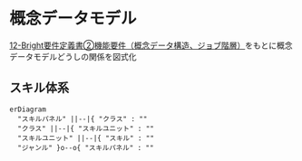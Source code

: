 # 概念データモデル

[12-Bright要件定義書②機能要件（概念データ構造、ジョブ階層）](https://docs.google.com/spreadsheets/d/1-MhX-jKPiplTCU3QrPsLUhzutxiXfkbVxwLA0wImA9s/edit#gid=1018705294)をもとに概念データモデルどうしの関係を図式化

## スキル体系

```mermaid
erDiagram
  "スキルパネル" ||--|{ "クラス" : ""
  "クラス" ||--|{ "スキルユニット" : ""
  "スキルユニット" ||--|{ "スキル" : ""
  "ジャンル" }o--o{ "スキルパネル" : ""
```
